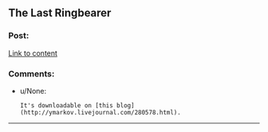 ## The Last Ringbearer

### Post:

[Link to content](https://en.wikipedia.org/wiki/Last_Ringbearer)

### Comments:

- u/None:
  ```
  It's downloadable on [this blog](http://ymarkov.livejournal.com/280578.html).
  ```

---

